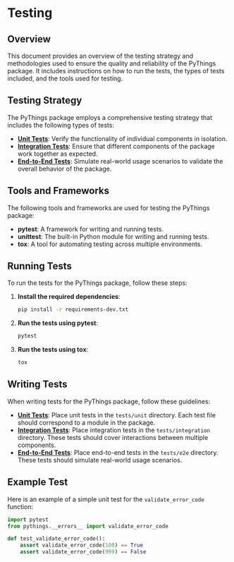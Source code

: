 # Testing

## Overview

This document provides an overview of the testing strategy and methodologies used to ensure the quality and reliability
of the PyThings package. It includes instructions on how to run the tests, the types of tests included, and the tools
used for testing.

## Testing Strategy

The PyThings package employs a comprehensive testing strategy that includes the following types of tests:

- **[Unit Tests](unit/unit_testing.md)**: Verify the functionality of individual components in isolation.
- **[Integration Tests](integration/integration_testing.md)**: Ensure that different components of the package work
  together as expected.
- **[End-to-End Tests](e2e/e2e_testing.md)**: Simulate real-world usage scenarios to validate the overall behavior of
  the package.

## Tools and Frameworks

The following tools and frameworks are used for testing the PyThings package:

- **pytest**: A framework for writing and running tests.
- **unittest**: The built-in Python module for writing and running tests.
- **tox**: A tool for automating testing across multiple environments.

## Running Tests

To run the tests for the PyThings package, follow these steps:

1. **Install the required dependencies**:
    ```bash
    pip install -r requirements-dev.txt
    ```

2. **Run the tests using pytest**:
    ```bash
    pytest
    ```

3. **Run the tests using tox**:
    ```bash
    tox
    ```

## Writing Tests

When writing tests for the PyThings package, follow these guidelines:

- **[Unit Tests](unit/unit_testing.md)**: Place unit tests in the `tests/unit` directory. Each test file should
  correspond to a module in the package.
- **[Integration Tests](integration/integration_testing.md)**: Place integration tests in the `tests/integration`
  directory. These tests should cover interactions between multiple components.
- **[End-to-End Tests](e2e/e2e_testing.md)**: Place end-to-end tests in the `tests/e2e` directory. These tests should
  simulate real-world usage scenarios.

## Example Test

Here is an example of a simple unit test for the `validate_error_code` function:

```python
import pytest
from pythings.__errors__ import validate_error_code

def test_validate_error_code():
    assert validate_error_code(100) == True
    assert validate_error_code(999) == False
